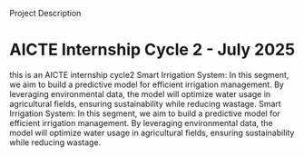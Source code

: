 Project Description

# AICTE Internship Cycle 2 - July 2025

this is an AICTE internship cycle2
Smart Irrigation System: In this segment, we aim to build a predictive model for efficient irrigation management. By leveraging environmental data, the model will optimize water usage in agricultural fields, ensuring sustainability while reducing wastage.
Smart Irrigation System: In this segment, we aim to build a predictive model for efficient irrigation management. By leveraging environmental data, the model will optimize water usage in agricultural fields, ensuring sustainability while reducing wastage.



